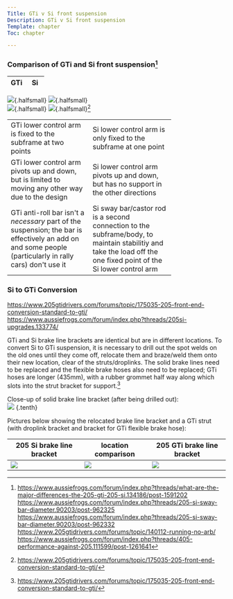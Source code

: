 ```yaml
---
Title: GTi v Si front suspension
Description: GTi v Si front suspension
Template: chapter
Toc: chapter

---
```


### Comparison of GTi and Si front suspension[^2]

<table style="width: 75%;">
<thead>
<tr>
<th style="width:50%;">GTi</th>
<th>Si</th>
</tr>
</thead>
</table>

![](%assets_url%/205gti-frontend-1r.jpg){.halfsmall}
![](%assets_url%/205si-frontend-1r.jpg){.halfsmall}   
![](%assets_url%/205gti-frontend-2rc.jpg){.halfsmall}
![](%assets_url%/205si-frontend-2r.jpg){.halfsmall}[^1]
<table style="width: 75%;">
<tbody>
<tr>
<td style="width:50%;">GTi lower control arm is fixed to the subframe at two points</td>
<td>Si lower control arm is only fixed to the subframe at one point</td>
</tr>
<tr>
<td>GTi lower control arm pivots up and down, but is limited to moving any other way due to the design</td>
<td>Si lower control arm pivots up and down, but has no support in the other directions</td>
</tr>
<tr>
<td>GTi anti-roll bar isn't a <em>necessary</em>  part of the suspension; the bar is effectively an add on and some people (particularly in rally cars) don't use it </td>
<td>Si sway bar/castor rod is a second connection to the subframe/body, to maintain stabilitiy and take the load off the one fixed point of the Si lower control arm</td>
</tr>
</tbody>
</table>
</div>

### Si to GTi Conversion

https://www.205gtidrivers.com/forums/topic/175035-205-front-end-conversion-standard-to-gti/   
https://www.aussiefrogs.com/forum/index.php?threads/205si-upgrades.133774/

GTi and Si brake line brackets are identical but are in different locations.  To convert Si to GTi suspension, it is necessary to drill out the spot welds on the old ones until they come off, relocate them and braze/weld them onto their new location, clear of the struts/droplinks. The solid brake lines need to be replaced and the flexible brake hoses also need to be replaced; GTi hoses are longer (435mm), with a rubber grommet half way along which slots into the strut bracket for support.[^3]   

Close-up of solid brake line bracket (after being drilled out):   
![](%assets_url%/205-brake-line-bracket[cropped].jpg) {.tenth}

Pictures below showing the relocated brake line bracket and a GTi strut (with droplink bracket and bracket for GTi flexible brake hose):   

205 Si brake line bracket | location comparison | 205 GTi brake line bracket |
--|--|--|
![](%assets_url%/205si-brake-line-bracket[cropped].png) | ![](%assets_url%/205si-vs-gti-brake-line-bracket[cropped].png)  | ![](%assets_url%/205gti-brake-line-bracket[cropped].png) 



[^1]: https://www.205gtidrivers.com/forums/topic/175035-205-front-end-conversion-standard-to-gti/
[^2]: https://www.aussiefrogs.com/forum/index.php?threads/what-are-the-major-differences-the-205-gti-205-si.134186/post-1591202 <br>
https://www.aussiefrogs.com/forum/index.php?threads/205-si-sway-bar-diameter.90203/post-962325 <br>
https://www.aussiefrogs.com/forum/index.php?threads/205-si-sway-bar-diameter.90203/post-962332 <br>
https://www.205gtidrivers.com/forums/topic/140112-running-no-arb/ <br>
https://www.aussiefrogs.com/forum/index.php?threads/405-performance-against-205.111599/post-1261641
[^3]: https://www.205gtidrivers.com/forums/topic/175035-205-front-end-conversion-standard-to-gti/   


<!-- 
GTi   | Si 
---   |--- 
GTi lower control arm is fixed to the subframe at two points               | Si lower control arm is only fixed to the subframe at one point 
GTi lower control arm pivots up and down, but is limited to moving any other way due to the design            | Si lower control arm pivots up and down, but has no support in the other directions
GTi anti-roll bar isn't a *necessary*  part of the suspension; the bar is an add on[^2] | The Si sway bar/castor rod is a second connection to the subframe/body, <br>to maintain stabilitiy and take the load off the one fixed point of the Si lower control arm 
-->


